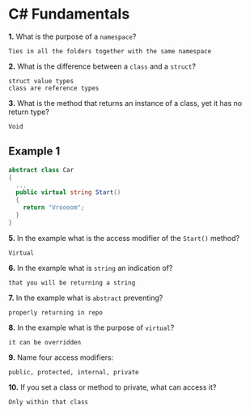# C# Fundamentals


**1.** What is the purpose of a `namespace`?
<!-- enter you answer in the space below -->
```
Ties in all the folders together with the same namespace
```
**2.** What is the difference between a `class` and a `struct`?
<!-- enter you answer in the space below -->
```
struct value types
class are reference types
```
**3.** What is the method that returns an instance of a class, yet it has no return type?
<!-- enter you answer in the space below -->
```
Void
```
## Example 1
```c#
abstract class Car
{
  ...
  public virtual string Start()
  {
    return "Vroooom";
  }
}
```
**5.** In the example what is the access modifier of the `Start()` method?
<!-- enter you answer in the space below -->
```
Virtual
```
**6.** In the example what is `string` an indication of?
<!-- enter you answer in the space below -->
```
that you will be returning a string
```
**7.** In the example what is `abstract` preventing?
<!-- enter you answer in the space below -->
```
properly returning in repo
```
**8.** In the example what is the purpose of `virtual`?
<!-- enter you answer in the space below -->
```
it can be overridden
```
**9.** Name four access modifiers:
<!-- enter you answer in the space below -->
```
public, protected, internal, private
```
**10.** If you set a class or method to private, what can access it?
<!-- enter you answer in the space below -->
```
Only within that class
```
